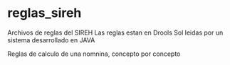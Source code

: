 # reglas_sireh
Archivos de reglas del SIREH
Las reglas estan en Drools
Sol leidas por un sistema desarrollado en JAVA

Reglas de calculo de una nomnina, concepto por concepto



